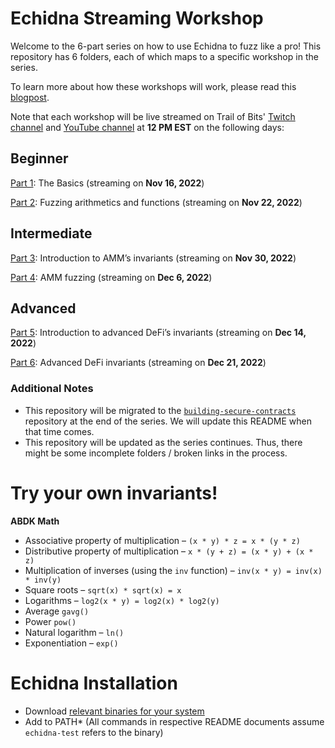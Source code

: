 # Echidna Streaming Workshop

Welcome to the 6-part series on how to use Echidna to fuzz like a pro! This repository has 6 folders, each of which maps to a specific workshop in the series.


To learn more about how these workshops will work, please read this [blogpost](https://blog.trailofbits.com/2022/11/14/livestream-workshop-fuzzing-echidna-slither/).


Note that each workshop will be live streamed on Trail of Bits' [Twitch channel](twitch.tv/trailofbits) and [YouTube channel](https://www.youtube.com/user/trailofbits) at **12 PM EST** on the following days:

## Beginner

[Part 1](part1/README.md): The Basics (streaming on **Nov 16, 2022**)

[Part 2](part2/README.md): Fuzzing arithmetics and functions (streaming on **Nov 22, 2022**)

## Intermediate

[Part 3](part3/README.md): Introduction to AMM’s invariants (streaming on **Nov 30, 2022**)

[Part 4](part4/README.md): AMM fuzzing (streaming on **Dec 6, 2022**)

## Advanced

[Part 5](part5/README.md): Introduction to advanced DeFi’s invariants (streaming on **Dec 14, 2022**)

[Part 6](part6/README.md): Advanced DeFi invariants (streaming on **Dec 21, 2022**)

### Additional Notes
- This repository will be migrated to the [`building-secure-contracts`](https://github.com/crytic/building-secure-contracts) repository at the end of the series. We will update
this README when that time comes.
- This repository will be updated as the series continues. Thus, there might be some incomplete folders / broken links in the process.

# Try your own invariants! 

**ABDK Math** 
- Associative property of multiplication – `(x * y) * z = x * (y * z) `
- Distributive property of multiplication – `x * (y + z) = (x * y) + (x * z) `
- Multiplication of inverses (using the `inv` function) – `inv(x * y) = inv(x) * inv(y)`
- Square roots – `sqrt(x) * sqrt(x) = x`
- Logarithms – `log2(x * y) = log2(x) * log2(y)`
- Average `gavg()`
- Power `pow()`
- Natural logarithm – `ln()`
- Exponentiation – `exp()`

# Echidna Installation

- Download [relevant binaries for your system](https://github.com/crytic/echidna/releases/tag/v2.0.4) 
- Add to PATH* (All commands in respective README documents assume `echidna-test` refers to the binary) 

